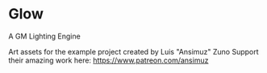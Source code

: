 # Glow
A GM Lighting Engine

Art assets for the example project created by Luis "Ansimuz" Zuno
Support their amazing work here: https://www.patreon.com/ansimuz

